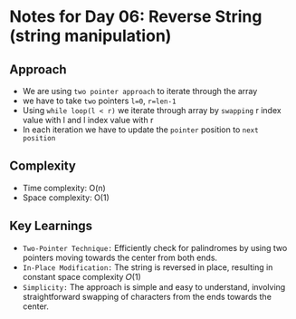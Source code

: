# Notes for Day 06: Reverse String (string manipulation)

## Approach

- We are using `two pointer approach` to iterate through the array
- we have to take `two` pointers `l=0`, `r=len-1`
- Using `while loop(l < r)` we iterate through array by `swapping` r index value with l  and l index value with r
- In each iteration we have to update the `pointer` position to `next position`

## Complexity

- Time complexity: O(n)
- Space complexity: O(1)

## Key Learnings

- `Two-Pointer Technique:` Efficiently check for palindromes by using two pointers moving towards the center from both ends.
- `In-Place Modification:` The string is reversed in place, resulting in constant space complexity 𝑂(1)
- `Simplicity:` The approach is simple and easy to understand, involving straightforward swapping of characters from the ends towards the center.
